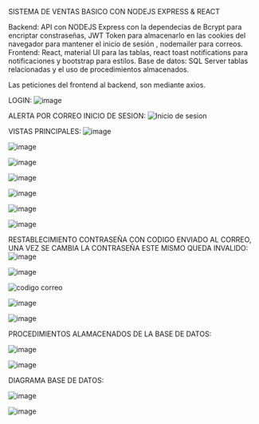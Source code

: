 SISTEMA DE VENTAS BASICO CON NODEJS EXPRESS & REACT

Backend: API con NODEJS Express con la dependecias de Bcrypt para encriptar constraseñas,  JWT Token para almacenarlo en las cookies del navegador para mantener el inicio de sesión , nodemailer para correos.
Frontend: React, material UI para las tablas, react toast notifications para notificaciones y bootstrap para estilos.
Base de datos: SQL Server tablas relacionadas y el uso de procedimientos almacenados.

Las peticiones del frontend al backend, son mediante axios.

LOGIN:
![image](https://github.com/DaniSanchez0707/SISTEMA_POS_BASICO/assets/116401622/9a959474-ea96-40e0-a6f2-64d224f05da1)

ALERTA POR CORREO INICIO DE SESION:
![Inicio de sesion](https://github.com/DaniSanchez0707/SISTEMA_POS_BASICO/assets/116401622/0cdece84-3c01-4d8b-99d2-f2ce02f43570)

VISTAS PRINCIPALES:
![image](https://github.com/DaniSanchez0707/SISTEMA_POS_BASICO/assets/116401622/26a8e5df-a5f3-44ca-bbc0-695e71a64cc5)

![image](https://github.com/DaniSanchez0707/SISTEMA_POS_BASICO/assets/116401622/f4f166b1-8ed5-4db8-bb5a-25468619f457)

![image](https://github.com/DaniSanchez0707/SISTEMA_POS_BASICO/assets/116401622/5876f0b3-cc84-4fa2-8a62-51f822e41b71)

![image](https://github.com/DaniSanchez0707/SISTEMA_POS_BASICO/assets/116401622/6cf79e72-691f-4cb6-98c3-1bca2a5d3f3c)

![image](https://github.com/DaniSanchez0707/SISTEMA_POS_BASICO/assets/116401622/a4df3252-23cf-484f-8a19-98d8c162022f)

![image](https://github.com/DaniSanchez0707/SISTEMA_POS_BASICO/assets/116401622/c761a14d-438f-4657-92c2-836d9f1d186b)

![image](https://github.com/DaniSanchez0707/SISTEMA_POS_BASICO/assets/116401622/eb8dc4d5-1ce5-4b56-b581-3e15459a3411)

RESTABLECIMIENTO CONTRASEÑA CON CODIGO ENVIADO AL CORREO, UNA VEZ SE CAMBIA LA CONTRASEÑA ESTE MISMO QUEDA INVALIDO:
![image](https://github.com/DaniSanchez0707/SISTEMA_POS_BASICO/assets/116401622/bc1e5c70-baea-4500-9ce3-3fe09ad0a93e)

![image](https://github.com/DaniSanchez0707/SISTEMA_POS_BASICO/assets/116401622/464177d5-a2da-412e-8e8d-1122eb29d728)

![codigo correo](https://github.com/DaniSanchez0707/SISTEMA_POS_BASICO/assets/116401622/ea8cc44b-5e73-436e-a0b3-64cc12f7b114)

![image](https://github.com/DaniSanchez0707/SISTEMA_POS_BASICO/assets/116401622/91cb1c2c-ab42-41db-b40c-69434c856916)

![image](https://github.com/DaniSanchez0707/SISTEMA_POS_BASICO/assets/116401622/785e0c8a-ca0c-4f7a-94d9-983ceb6dd2ef)


PROCEDIMIENTOS ALAMACENADOS DE LA BASE DE DATOS:

![image](https://github.com/DaniSanchez0707/SISTEMA_POS_BASICO/assets/116401622/32eb444b-e076-44c8-8229-d6db5c971347)

![image](https://github.com/DaniSanchez0707/SISTEMA_POS_BASICO/assets/116401622/5398efa0-e04b-4bba-96ba-a00f22a0d19b)

DIAGRAMA BASE DE DATOS:

![image](https://github.com/DaniSanchez0707/SISTEMA_POS_BASICO/assets/116401622/1f9bd465-d81b-4ccf-a53b-8960ded33270)

![image](https://github.com/DaniSanchez0707/SISTEMA_POS_BASICO/assets/116401622/747740dd-5504-4203-91df-e66feb920fb3)










